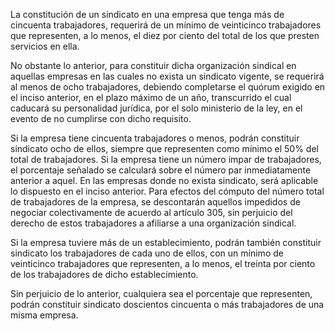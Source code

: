 La constitución de un sindicato en una empresa que tenga más de cincuenta trabajadores, requerirá de un mínimo de veinticinco trabajadores que representen, a lo menos, el diez por ciento del total de los que presten servicios en ella.

No obstante lo anterior, para constituir dicha organización sindical en aquellas empresas en las cuales no exista un sindicato vigente, se requerirá al menos de ocho trabajadores, debiendo completarse el quórum exigido en el inciso anterior, en el plazo máximo de un año, transcurrido el cual caducará su personalidad jurídica, por el solo ministerio de la ley, en el evento de no cumplirse con dicho requisito.

Si la empresa tiene cincuenta trabajadores o menos, podrán constituir sindicato ocho de ellos, siempre que representen como mínimo el 50% del total de trabajadores. Si la empresa tiene un número impar de trabajadores, el porcentaje señalado se calculará sobre el número par inmediatamente anterior a aquel. En las empresas donde no exista sindicato, será aplicable lo dispuesto en el inciso anterior. Para efectos del cómputo del número total de trabajadores de la empresa, se descontarán aquellos impedidos de negociar colectivamente de acuerdo al artículo 305, sin perjuicio del derecho de estos trabajadores a afiliarse a una organización sindical.

Si la empresa tuviere más de un establecimiento, podrán también constituir sindicato los trabajadores de cada uno de ellos, con un mínimo de veinticinco trabajadores que representen, a lo menos, el treinta por ciento de los trabajadores de dicho establecimiento.

Sin perjuicio de lo anterior, cualquiera sea el porcentaje que representen, podrán constituir sindicato doscientos cincuenta o más trabajadores de una misma empresa.